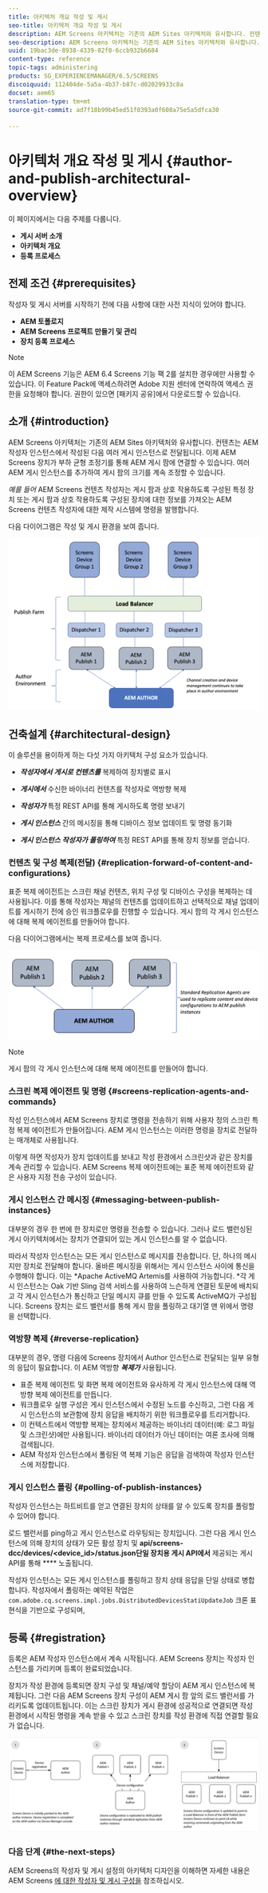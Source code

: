 ```yaml
---
title: 아키텍처 개요 작성 및 게시
seo-title: 아키텍처 개요 작성 및 게시
description: AEM Screens 아키텍처는 기존의 AEM Sites 아키텍처와 유사합니다. 컨텐츠는 AEM 작성자 인스턴스에서 작성된 다음 여러 게시 인스턴스로 전달됩니다. 작성 및 게시 아키텍처 개요에 대한 자세한 내용은 이 페이지를 참조하십시오.
seo-description: AEM Screens 아키텍처는 기존의 AEM Sites 아키텍처와 유사합니다. 컨텐츠는 AEM 작성자 인스턴스에서 작성된 다음 여러 게시 인스턴스로 전달됩니다. 작성 및 게시 아키텍처 개요에 대한 자세한 내용은 이 페이지를 참조하십시오.
uuid: 19bac3de-8938-4339-82f0-6ccb932b6684
content-type: reference
topic-tags: administering
products: SG_EXPERIENCEMANAGER/6.5/SCREENS
discoiquuid: 112404de-5a5a-4b37-b87c-d02029933c8a
docset: aem65
translation-type: tm+mt
source-git-commit: ad7f18b99b45ed51f0393a0f608a75e5a5dfca30

---
```



# 아키텍처 개요 작성 및 게시 {#author-and-publish-architectural-overview}

이 페이지에서는 다음 주제를 다룹니다.

* **게시 서버 소개**
* **아키텍처 개요**
* **등록 프로세스**

## 전제 조건 {#prerequisites}

작성자 및 게시 서버를 시작하기 전에 다음 사항에 대한 사전 지식이 있어야 합니다.

* **AEM 토폴로지**
* **AEM Screens 프로젝트 만들기 및 관리**
* **장치 등록 프로세스**

>[!NOTE]
>
>이 AEM Screens 기능은 AEM 6.4 Screens 기능 팩 2를 설치한 경우에만 사용할 수 있습니다. 이 Feature Pack에 액세스하려면 Adobe 지원 센터에 연락하여 액세스 권한을 요청해야 합니다. 권한이 있으면 [패키지 공유]에서 다운로드할 수 있습니다.

## 소개 {#introduction}

AEM Screens 아키텍처는 기존의 AEM Sites 아키텍처와 유사합니다. 컨텐츠는 AEM 작성자 인스턴스에서 작성된 다음 여러 게시 인스턴스로 전달됩니다. 이제 AEM Screens 장치가 부하 균형 조정기를 통해 AEM 게시 팜에 연결할 수 있습니다. 여러 AEM 게시 인스턴스를 추가하여 게시 팜의 크기를 계속 조정할 수 있습니다.

*예를 들어* AEM Screens 컨텐츠 작성자는 게시 팜과 상호 작용하도록 구성된 특정 장치 또는 게시 팜과 상호 작용하도록 구성된 장치에 대한 정보를 가져오는 AEM Screens 컨텐츠 작성자에 대한 제작 시스템에 명령을 발행합니다.

다음 다이어그램은 작성 및 게시 환경을 보여 줍니다.

![screen_shot_2019-03-04at30236pm](assets/screen_shot_2019-03-04at30236pm.png)

## 건축설계 {#architectural-design}

이 솔루션을 용이하게 하는 다섯 가지 아키텍처 구성 요소가 있습니다.

* ***작성자에서 게시로 컨텐츠를*** 복제하여 장치별로 표시

* ***게시에서*** 수신한 바이너리 컨텐츠를 작성자로 역방향 복제
* ***작성자가*** 특정 REST API를 통해 게시하도록 명령 보내기
* ***게시 인스턴스*** 간의 메시징을 통해 디바이스 정보 업데이트 및 명령 동기화
* ***게시 인스턴스 작성자가 폴링하여*** 특정 REST API를 통해 장치 정보를 얻습니다.

### 컨텐츠 및 구성 복제(전달) {#replication-forward-of-content-and-configurations}

표준 복제 에이전트는 스크린 채널 컨텐츠, 위치 구성 및 디바이스 구성을 복제하는 데 사용됩니다. 이를 통해 작성자는 채널의 컨텐츠를 업데이트하고 선택적으로 채널 업데이트를 게시하기 전에 승인 워크플로우를 진행할 수 있습니다. 게시 팜의 각 게시 인스턴스에 대해 복제 에이전트를 만들어야 합니다.

다음 다이어그램에서는 복제 프로세스를 보여 줍니다.

![screen_shot_2019-03-04at33935pm](assets/screen_shot_2019-03-04at33935pm.png)

>[!NOTE]
>
>게시 팜의 각 게시 인스턴스에 대해 복제 에이전트를 만들어야 합니다.

### 스크린 복제 에이전트 및 명령 {#screens-replication-agents-and-commands}

작성 인스턴스에서 AEM Screens 장치로 명령을 전송하기 위해 사용자 정의 스크린 특정 복제 에이전트가 만들어집니다. AEM 게시 인스턴스는 이러한 명령을 장치로 전달하는 매개체로 사용됩니다.

이렇게 하면 작성자가 장치 업데이트를 보내고 작성 환경에서 스크린샷과 같은 장치를 계속 관리할 수 있습니다. AEM Screens 복제 에이전트에는 표준 복제 에이전트와 같은 사용자 지정 전송 구성이 있습니다.

### 게시 인스턴스 간 메시징 {#messaging-between-publish-instances}

대부분의 경우 한 번에 한 장치로만 명령을 전송할 수 있습니다. 그러나 로드 밸런싱된 게시 아키텍처에서는 장치가 연결되어 있는 게시 인스턴스를 알 수 없습니다.

따라서 작성자 인스턴스는 모든 게시 인스턴스로 메시지를 전송합니다. 단, 하나의 메시지만 장치로 전달해야 합니다. 올바른 메시징을 위해서는 게시 인스턴스 사이에 통신을 수행해야 합니다. 이는 *Apache ActiveMQ Artemis를 사용하여 가능합니다. *각 게시 인스턴스는 Oak 기반 Sling 검색 서비스를 사용하여 느슨하게 연결된 토문에 배치되고 각 게시 인스턴스가 통신하고 단일 메시지 큐를 만들 수 있도록 ActiveMQ가 구성됩니다. Screens 장치는 로드 밸런서를 통해 게시 팜을 폴링하고 대기열 맨 위에서 명령을 선택합니다.

### 역방향 복제 {#reverse-replication}

대부분의 경우, 명령 다음에 Screens 장치에서 Author 인스턴스로 전달되는 일부 유형의 응답이 필요합니다. 이 AEM 역방향 ***복제가*** 사용됩니다.

* 표준 복제 에이전트 및 화면 복제 에이전트와 유사하게 각 게시 인스턴스에 대해 역방향 복제 에이전트를 만듭니다.
* 워크플로우 실행 구성은 게시 인스턴스에서 수정된 노드를 수신하고, 그런 다음 게시 인스턴스의 보관함에 장치 응답을 배치하기 위한 워크플로우를 트리거합니다.
* 이 컨텍스트에서 역방향 복제는 장치에서 제공하는 바이너리 데이터(예: 로그 파일 및 스크린샷)에만 사용됩니다. 바이너리 데이터가 아닌 데이터는 여론 조사에 의해 검색됩니다.
* AEM 작성자 인스턴스에서 폴링된 역 복제 기능은 응답을 검색하여 작성자 인스턴스에 저장합니다.

### 게시 인스턴스 폴링 {#polling-of-publish-instances}

작성자 인스턴스는 하트비트를 얻고 연결된 장치의 상태를 알 수 있도록 장치를 폴링할 수 있어야 합니다.

로드 밸런서를 ping하고 게시 인스턴스로 라우팅되는 장치입니다. 그런 다음 게시 인스턴스에 의해 장치의 상태가 모든 활성 장치 및 **api/screens-dcc/devices/&lt;device_id&gt;/status.json단일 장치용 게시 API에서** 제공되는 게시 API를 통해 **** 노출됩니다.

작성자 인스턴스는 모든 게시 인스턴스를 폴링하고 장치 상태 응답을 단일 상태로 병합합니다. 작성자에서 폴링하는 예약된 작업은 `com.adobe.cq.screens.impl.jobs.DistributedDevicesStatiUpdateJob` 크론 표현식을 기반으로 구성되며,

## 등록 {#registration}

등록은 AEM 작성자 인스턴스에서 계속 시작됩니다. AEM Screens 장치는 작성자 인스턴스를 가리키며 등록이 완료되었습니다.

장치가 작성 환경에 등록되면 장치 구성 및 채널/예약 할당이 AEM 게시 인스턴스에 복제됩니다. 그런 다음 AEM Screens 장치 구성이 AEM 게시 팜 앞의 로드 밸런서를 가리키도록 업데이트됩니다. 이는 스크린 장치가 게시 환경에 성공적으로 연결되면 작성 환경에서 시작된 명령을 계속 받을 수 있고 스크린 장치를 작성 환경에 직접 연결할 필요가 없습니다.

![screen_shot_2019-02-25at15218pm](assets/screen_shot_2019-02-25at15218pm.png)

### 다음 단계 {#the-next-steps}

AEM Screens의 작성자 및 게시 설정의 아키텍처 디자인을 이해하면 자세한 내용은 AEM Screens [에 대한 작성자 및 게시 구성을](author-and-publish.md) 참조하십시오.
